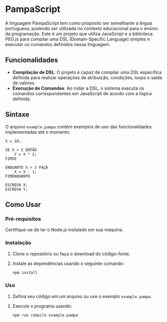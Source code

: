 # PampaScript

A linguagem PampaScript tem como propósito ser semelhante a língua portuguesa, podendo ser utilizada no contexto educacional para o ensino da programação.
Este é um projeto que utiliza JavaScript e a biblioteca PEG.js para compilar uma DSL (Domain-Specific Language) simples e executar os comandos definidos nessa linguagem.

## Funcionalidades

- **Compilação de DSL**: O projeto é capaz de compilar uma DSL específica definida para realizar operações de atribuição, condições, loops e saída de valores.
- **Execução de Comandos**: Ao rodar a DSL, o sistema executa os comandos correspondentes em JavaScript de acordo com a lógica definida.

## Sintaxe
O arquivo `example.pampa` contém exemplos de uso das funcionalidades implementadas até o momento.
```
X = 10;

SE X > 5 ENTÃO
    Y = X * 2;
FIMSE

ENQUANTO X > 2 FAÇA
    X = X - 1;
FIMENQUANTO

ESCREVA X;
ESCREVA Y;
```

## Como Usar

### Pré-requisitos

Certifique-se de ter o Node.js instalado em sua máquina.

### Instalação

1. Clone o repositório ou faça o download do código-fonte.
2. Instale as dependências usando o seguinte comando:

    ```bash
    npm install
    ```

### Uso

1. Defina seu código em um arquivo ou use o exemplo `example.pampa`.
2. Execute o programa usando:

    ```bash
    npm run compile example.pampa
    ```
